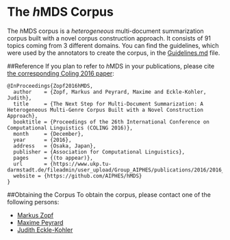# The <i>h</i>MDS Corpus
The <i>h</i>MDS corpus is a <i>heterogeneous</i> multi-document summarization corpus built with a novel corpus construction approach. It consists of 91 topics coming from 3 different domains. You can find the guidelines, which were used by the annotators to create the corpus, in the [Guidelines.md](Guidelines.md) file.

##Reference
If you plan to refer to <i>h</i>MDS in your publications, please cite [the corresponding Coling 2016 paper](https://www.informatik.tu-darmstadt.de/fileadmin/user_upload/Group_AIPHES/publications/2016/2016_COLING_hMDS_cameraReady.pdf):

```
@InProceedings{Zopf2016hMDS,
  author    = {Zopf, Markus and Peyrard, Maxime and Eckle-Kohler, Judith},
  title     = {The Next Step for Multi-Document Summarization: A Heterogeneous Multi-Genre Corpus Built with a Novel Construction Approach},
  booktitle = {Proceedings of the 26th International Conference on Computational Linguistics (COLING 2016)},
  month     = {December},
  year      = {2016},
  address   = {Osaka, Japan},
  publisher = {Association for Computational Linguistics},
  pages     = {(to appear)},
  url       = {https://www.ukp.tu-darmstadt.de/fileadmin/user_upload/Group_AIPHES/publications/2016/2016_COLING_hMDS_cameraReady.pdf},
  website = {https://github.com/AIPHES/hMDS}
}
```

##Obtaining the Corpus
To obtain the corpus, please contact one of the following persons:

* [Markus Zopf](https://www.aiphes.tu-darmstadt.de/de/aiphes/people/doctoral-researchers/markus-zopf)
* [Maxime Peyrard](https://www.aiphes.tu-darmstadt.de/de/aiphes/people/doctoral-researchers/maxime-peyrard)
* [Judith Eckle-Kohler](https://www.ukp.tu-darmstadt.de/people/senior-staff/dr-judith-eckle-kohler)
